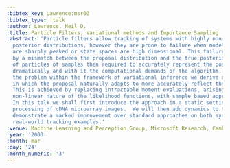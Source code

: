 ```yaml
---
:bibtex_key: Lawrence:msr03
:bibtex_type: :talk
:author: Lawrence, Neil D.
:title: Particle Filters, Variational methods and Importance Sampling
:abstract: 'Particle filters allow tracking of systems with highly non-linear, multi-modal
  posterior distributions, however they are prone to failure when model likelihoods
  are sharply peaked or state spaces are high dimensional. This failure is caused
  by a mismatch between the proposal distribution and the true posterior. The number
  of particles of samples then required to accurately represent the posterior increases
  dramatically and with it the computational demands of the algorithm. By formulating
  the problem within the framework of variational inference we derive an algorithm
  in which the proposal naturally adapts to more accurately reflect the true posterior.
  This is achieved by replacing intractable moment evaluations, arising from the highly
  non-linear nature of the likelihood functions, with sample based approximations.
  In this talk we shall first introduce the approach in a static setting: Bayesian
  processing of cDNA microarray images.  We will then add dynamics to the model and
  demonstrate a marked improvement over standard approaches on both synthetic and
  real-world tracking examples.'
:venue: Machine Learning and Perception Group, Microsoft Research, Cambridge, U.K.
:year: '2003'
:month: mar
:day: '24'
:month_numeric: '3'
---
```

